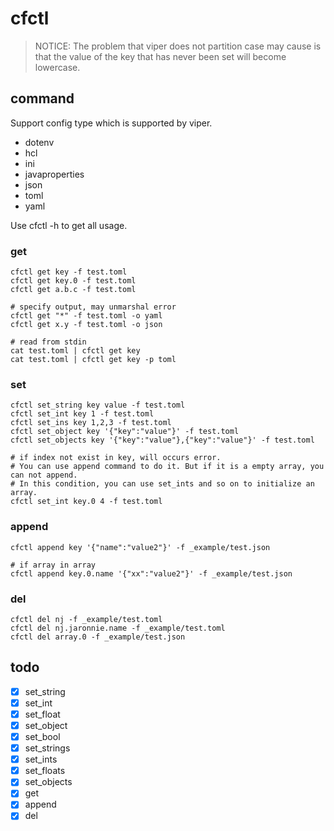# cfctl

> NOTICE: The problem that viper does not partition case may cause is that the value of the key that has never been set will become lowercase.

## command

Support config type which is supported by viper.

* dotenv
* hcl
* ini
* javaproperties
* json
* toml
* yaml

Use cfctl -h to get all usage.

### get

```shell
cfctl get key -f test.toml
cfctl get key.0 -f test.toml
cfctl get a.b.c -f test.toml

# specify output, may unmarshal error
cfctl get "*" -f test.toml -o yaml
cfctl get x.y -f test.toml -o json

# read from stdin
cat test.toml | cfctl get key
cat test.toml | cfctl get key -p toml
```

### set

```shell
cfctl set_string key value -f test.toml
cfctl set_int key 1 -f test.toml
cfctl set_ins key 1,2,3 -f test.toml
cfctl set_object key '{"key":"value"}' -f test.toml
cfctl set_objects key '{"key":"value"},{"key":"value"}' -f test.toml

# if index not exist in key, will occurs error.
# You can use append command to do it. But if it is a empty array, you can not append.
# In this condition, you can use set_ints and so on to initialize an array.
cfctl set_int key.0 4 -f test.toml
```

### append

```shell
cfctl append key '{"name":"value2"}' -f _example/test.json

# if array in array
cfctl append key.0.name '{"xx":"value2"}' -f _example/test.json
```

### del

```shell
cfctl del nj -f _example/test.toml
cfctl del nj.jaronnie.name -f _example/test.toml
cfctl del array.0 -f _example/test.json
```

## todo
- [x] set_string
- [x] set_int
- [x] set_float
- [x] set_object
- [x] set_bool
- [x] set_strings
- [x] set_ints
- [x] set_floats
- [x] set_objects
- [x] get
- [x] append
- [x] del